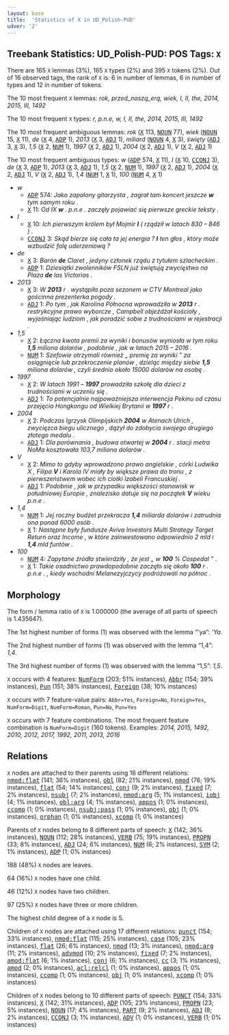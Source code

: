 ```yaml
---
layout: base
title:  'Statistics of X in UD_Polish-PUD'
udver: '2'
---
```


## Treebank Statistics: UD_Polish-PUD: POS Tags: `X`

There are 165 `X` lemmas (3%), 165 `X` types (2%) and 395 `X` tokens (2%).
Out of 16 observed tags, the rank of `X` is: 6 in number of lemmas, 6 in number of types and 12 in number of tokens.

The 10 most frequent `X` lemmas: <em>rok, przed_naszą_erą, wiek, I, II, the, 2014, 2015, III, 1492</em>

The 10 most frequent `X` types:  <em>r, p.n.e, w, I, II, the, 2014, 2015, III, 1492</em>

The 10 most frequent ambiguous lemmas: <em>rok</em> (<tt><a href="pl_pud-pos-X.html">X</a></tt> 113, <tt><a href="pl_pud-pos-NOUN.html">NOUN</a></tt> 77), <em>wiek</em> (<tt><a href="pl_pud-pos-NOUN.html">NOUN</a></tt> 15, <tt><a href="pl_pud-pos-X.html">X</a></tt> 11), <em>de</em> (<tt><a href="pl_pud-pos-X.html">X</a></tt> 4, <tt><a href="pl_pud-pos-ADP.html">ADP</a></tt> 1), <em>2013</em> (<tt><a href="pl_pud-pos-X.html">X</a></tt> 3, <tt><a href="pl_pud-pos-ADJ.html">ADJ</a></tt> 1), <em>miliard</em> (<tt><a href="pl_pud-pos-NOUN.html">NOUN</a></tt> 4, <tt><a href="pl_pud-pos-X.html">X</a></tt> 3), <em>święty</em> (<tt><a href="pl_pud-pos-ADJ.html">ADJ</a></tt> 3, <tt><a href="pl_pud-pos-X.html">X</a></tt> 3), <em>1,5</em> (<tt><a href="pl_pud-pos-X.html">X</a></tt> 2, <tt><a href="pl_pud-pos-NUM.html">NUM</a></tt> 1), <em>1997</em> (<tt><a href="pl_pud-pos-X.html">X</a></tt> 2, <tt><a href="pl_pud-pos-ADJ.html">ADJ</a></tt> 1), <em>2004</em> (<tt><a href="pl_pud-pos-X.html">X</a></tt> 2, <tt><a href="pl_pud-pos-ADJ.html">ADJ</a></tt> 1), <em>V</em> (<tt><a href="pl_pud-pos-X.html">X</a></tt> 2, <tt><a href="pl_pud-pos-ADJ.html">ADJ</a></tt> 1)

The 10 most frequent ambiguous types:  <em>w</em> (<tt><a href="pl_pud-pos-ADP.html">ADP</a></tt> 574, <tt><a href="pl_pud-pos-X.html">X</a></tt> 11), <em>I</em> (<tt><a href="pl_pud-pos-X.html">X</a></tt> 10, <tt><a href="pl_pud-pos-CCONJ.html">CCONJ</a></tt> 3), <em>de</em> (<tt><a href="pl_pud-pos-X.html">X</a></tt> 3, <tt><a href="pl_pud-pos-ADP.html">ADP</a></tt> 1), <em>2013</em> (<tt><a href="pl_pud-pos-X.html">X</a></tt> 3, <tt><a href="pl_pud-pos-ADJ.html">ADJ</a></tt> 1), <em>1,5</em> (<tt><a href="pl_pud-pos-X.html">X</a></tt> 2, <tt><a href="pl_pud-pos-NUM.html">NUM</a></tt> 1), <em>1997</em> (<tt><a href="pl_pud-pos-X.html">X</a></tt> 2, <tt><a href="pl_pud-pos-ADJ.html">ADJ</a></tt> 1), <em>2004</em> (<tt><a href="pl_pud-pos-X.html">X</a></tt> 2, <tt><a href="pl_pud-pos-ADJ.html">ADJ</a></tt> 1), <em>V</em> (<tt><a href="pl_pud-pos-X.html">X</a></tt> 2, <tt><a href="pl_pud-pos-ADJ.html">ADJ</a></tt> 1), <em>1,4</em> (<tt><a href="pl_pud-pos-NUM.html">NUM</a></tt> 1, <tt><a href="pl_pud-pos-X.html">X</a></tt> 1), <em>100</em> (<tt><a href="pl_pud-pos-NUM.html">NUM</a></tt> 4, <tt><a href="pl_pud-pos-X.html">X</a></tt> 1)


* <em>w</em>
  * <tt><a href="pl_pud-pos-ADP.html">ADP</a></tt> 574: <em>Jako zapalony gitarzysta , zagrał tam koncert jeszcze <b>w</b> tym samym roku .</em>
  * <tt><a href="pl_pud-pos-X.html">X</a></tt> 11: <em>Od IX <b>w</b> . p.n.e . zaczęły pojawiać się pierwsze greckie teksty .</em>
* <em>I</em>
  * <tt><a href="pl_pud-pos-X.html">X</a></tt> 10: <em>Ich pierwszym królem był Mojmir <b>I</b> ( rządził w latach 830 – 846 ) .</em>
  * <tt><a href="pl_pud-pos-CCONJ.html">CCONJ</a></tt> 3: <em>Skąd bierze się cała ta jej energia ? <b>I</b> ten głos , który może wzbudzić falę uderzeniową ?</em>
* <em>de</em>
  * <tt><a href="pl_pud-pos-X.html">X</a></tt> 3: <em>Barón <b>de</b> Claret , jedyny członek rządu z tytułem szlacheckim .</em>
  * <tt><a href="pl_pud-pos-ADP.html">ADP</a></tt> 1: <em>Dziesiątki zwolenników FSLN już świętują zwycięstwo na Plaza <b>de</b> las Victorias .</em>
* <em>2013</em>
  * <tt><a href="pl_pud-pos-X.html">X</a></tt> 3: <em>W <b>2013</b> r . wystąpiła poza sezonem w CTV Montreal jako gościnna prezenterka pogody .</em>
  * <tt><a href="pl_pud-pos-ADJ.html">ADJ</a></tt> 1: <em>Po tym , jak Karolina Północna wprowadziła w <b>2013</b> r . restrykcyjne prawo wyborcze , Campbell objeżdżał kościoły , wyjaśniając ludziom , jak poradzić sobie z trudnościami w rejestracji .</em>
* <em>1,5</em>
  * <tt><a href="pl_pud-pos-X.html">X</a></tt> 2: <em>Łączna kwota premii za wyniki i bonusów wyniosła w tym roku <b>1,5</b> miliona dolarów , podobnie , jak w latach 2015 – 2016 .</em>
  * <tt><a href="pl_pud-pos-NUM.html">NUM</a></tt> 1: <em>Szefowie otrzymali również „ premię za wyniki ” za osiągnięcie lub przekroczenie planów , dzieląc między siebie <b>1,5</b> miliona dolarów , czyli średnio około 15000 dolarów na osobę .</em>
* <em>1997</em>
  * <tt><a href="pl_pud-pos-X.html">X</a></tt> 2: <em>W latach 1991 – <b>1997</b> prowadziła szkołę dla dzieci z trudnościami w uczeniu się .</em>
  * <tt><a href="pl_pud-pos-ADJ.html">ADJ</a></tt> 1: <em>To potencjalnie najpoważniejsza interwencja Pekinu od czasu przejęcia Hongkongu od Wielkiej Brytanii w <b>1997</b> r .</em>
* <em>2004</em>
  * <tt><a href="pl_pud-pos-X.html">X</a></tt> 2: <em>Podczas Igrzysk Olimpijskich <b>2004</b> w Atenach Ulrich , zwycięzca biegu ulicznego , dążył do zdobycia swojego drugiego złotego medalu .</em>
  * <tt><a href="pl_pud-pos-ADJ.html">ADJ</a></tt> 1: <em>Dla porównania , budowa otwartej w <b>2004</b> r . stacji metra NoMa kosztowała 103,7 miliona dolarów .</em>
* <em>V</em>
  * <tt><a href="pl_pud-pos-X.html">X</a></tt> 2: <em>Mimo to gdyby wprowadzono prawo angielskie , córki Ludwika X , Filipa <b>V</b> i Karola IV miały by większe prawa do tronu , z pierwszeństwem wobec ich ciotki Izabeli Francuskiej .</em>
  * <tt><a href="pl_pud-pos-ADJ.html">ADJ</a></tt> 1: <em>Podobnie , jak w przypadku większości stanowisk w południowej Europie , znalezisko datuje się na początek <b>V</b> wieku p.n.e .</em>
* <em>1,4</em>
  * <tt><a href="pl_pud-pos-NUM.html">NUM</a></tt> 1: <em>Jej roczny budżet przekracza <b>1,4</b> miliarda dolarów i zatrudnia ona ponad 6000 osób .</em>
  * <tt><a href="pl_pud-pos-X.html">X</a></tt> 1: <em>Następne były fundusze Aviva Investors Multi Strategy Target Return oraz Income , w które zainwestowano odpowiednio 2 mld i <b>1,4</b> mld funtów .</em>
* <em>100</em>
  * <tt><a href="pl_pud-pos-NUM.html">NUM</a></tt> 4: <em>Zapytane źródła stwierdziły , że jest „ w <b>100</b> % Cospedal ” .</em>
  * <tt><a href="pl_pud-pos-X.html">X</a></tt> 1: <em>Takie osadnictwo prawdopodobnie zaczęło się około <b>100</b> r . p.n.e . , kiedy wschodni Melanezyjczycy podróżowali na północ .</em>

## Morphology

The form / lemma ratio of `X` is 1.000000 (the average of all parts of speech is 1.435647).

The 1st highest number of forms (1) was observed with the lemma “'ya”: <em>'Ya</em>.

The 2nd highest number of forms (1) was observed with the lemma “1,4”: <em>1,4</em>.

The 3rd highest number of forms (1) was observed with the lemma “1,5”: <em>1,5</em>.

`X` occurs with 4 features: <tt><a href="pl_pud-feat-NumForm.html">NumForm</a></tt> (203; 51% instances), <tt><a href="pl_pud-feat-Abbr.html">Abbr</a></tt> (154; 39% instances), <tt><a href="pl_pud-feat-Pun.html">Pun</a></tt> (151; 38% instances), <tt><a href="pl_pud-feat-Foreign.html">Foreign</a></tt> (38; 10% instances)

`X` occurs with 7 feature-value pairs: `Abbr=Yes`, `Foreign=No`, `Foreign=Yes`, `NumForm=Digit`, `NumForm=Roman`, `Pun=No`, `Pun=Yes`

`X` occurs with 7 feature combinations.
The most frequent feature combination is `NumForm=Digit` (160 tokens).
Examples: <em>2014, 2015, 1492, 2010, 2012, 2017, 1992, 2011, 2013, 2016</em>


## Relations

`X` nodes are attached to their parents using 16 different relations: <tt><a href="pl_pud-dep-nmod-flat.html">nmod:flat</a></tt> (141; 36% instances), <tt><a href="pl_pud-dep-obl.html">obl</a></tt> (82; 21% instances), <tt><a href="pl_pud-dep-nmod.html">nmod</a></tt> (76; 19% instances), <tt><a href="pl_pud-dep-flat.html">flat</a></tt> (54; 14% instances), <tt><a href="pl_pud-dep-conj.html">conj</a></tt> (9; 2% instances), <tt><a href="pl_pud-dep-fixed.html">fixed</a></tt> (7; 2% instances), <tt><a href="pl_pud-dep-nsubj.html">nsubj</a></tt> (7; 2% instances), <tt><a href="pl_pud-dep-nmod-arg.html">nmod:arg</a></tt> (5; 1% instances), <tt><a href="pl_pud-dep-iobj.html">iobj</a></tt> (4; 1% instances), <tt><a href="pl_pud-dep-obl-arg.html">obl:arg</a></tt> (4; 1% instances), <tt><a href="pl_pud-dep-appos.html">appos</a></tt> (1; 0% instances), <tt><a href="pl_pud-dep-ccomp.html">ccomp</a></tt> (1; 0% instances), <tt><a href="pl_pud-dep-nsubj-pass.html">nsubj:pass</a></tt> (1; 0% instances), <tt><a href="pl_pud-dep-obj.html">obj</a></tt> (1; 0% instances), <tt><a href="pl_pud-dep-orphan.html">orphan</a></tt> (1; 0% instances), <tt><a href="pl_pud-dep-xcomp.html">xcomp</a></tt> (1; 0% instances)

Parents of `X` nodes belong to 8 different parts of speech: <tt><a href="pl_pud-pos-X.html">X</a></tt> (142; 36% instances), <tt><a href="pl_pud-pos-NOUN.html">NOUN</a></tt> (112; 28% instances), <tt><a href="pl_pud-pos-VERB.html">VERB</a></tt> (75; 19% instances), <tt><a href="pl_pud-pos-PROPN.html">PROPN</a></tt> (33; 8% instances), <tt><a href="pl_pud-pos-ADJ.html">ADJ</a></tt> (24; 6% instances), <tt><a href="pl_pud-pos-NUM.html">NUM</a></tt> (6; 2% instances), <tt><a href="pl_pud-pos-SYM.html">SYM</a></tt> (2; 1% instances), <tt><a href="pl_pud-pos-ADP.html">ADP</a></tt> (1; 0% instances)

188 (48%) `X` nodes are leaves.

64 (16%) `X` nodes have one child.

46 (12%) `X` nodes have two children.

97 (25%) `X` nodes have three or more children.

The highest child degree of a `X` node is 5.

Children of `X` nodes are attached using 17 different relations: <tt><a href="pl_pud-dep-punct.html">punct</a></tt> (154; 33% instances), <tt><a href="pl_pud-dep-nmod-flat.html">nmod:flat</a></tt> (115; 25% instances), <tt><a href="pl_pud-dep-case.html">case</a></tt> (105; 23% instances), <tt><a href="pl_pud-dep-flat.html">flat</a></tt> (26; 6% instances), <tt><a href="pl_pud-dep-nmod.html">nmod</a></tt> (13; 3% instances), <tt><a href="pl_pud-dep-nmod-arg.html">nmod:arg</a></tt> (11; 2% instances), <tt><a href="pl_pud-dep-advmod.html">advmod</a></tt> (10; 2% instances), <tt><a href="pl_pud-dep-fixed.html">fixed</a></tt> (7; 2% instances), <tt><a href="pl_pud-dep-amod-flat.html">amod:flat</a></tt> (6; 1% instances), <tt><a href="pl_pud-dep-conj.html">conj</a></tt> (6; 1% instances), <tt><a href="pl_pud-dep-cc.html">cc</a></tt> (3; 1% instances), <tt><a href="pl_pud-dep-amod.html">amod</a></tt> (2; 0% instances), <tt><a href="pl_pud-dep-acl-relcl.html">acl:relcl</a></tt> (1; 0% instances), <tt><a href="pl_pud-dep-appos.html">appos</a></tt> (1; 0% instances), <tt><a href="pl_pud-dep-ccomp.html">ccomp</a></tt> (1; 0% instances), <tt><a href="pl_pud-dep-obj.html">obj</a></tt> (1; 0% instances), <tt><a href="pl_pud-dep-xcomp.html">xcomp</a></tt> (1; 0% instances)

Children of `X` nodes belong to 10 different parts of speech: <tt><a href="pl_pud-pos-PUNCT.html">PUNCT</a></tt> (154; 33% instances), <tt><a href="pl_pud-pos-X.html">X</a></tt> (142; 31% instances), <tt><a href="pl_pud-pos-ADP.html">ADP</a></tt> (105; 23% instances), <tt><a href="pl_pud-pos-PROPN.html">PROPN</a></tt> (23; 5% instances), <tt><a href="pl_pud-pos-NOUN.html">NOUN</a></tt> (17; 4% instances), <tt><a href="pl_pud-pos-PART.html">PART</a></tt> (9; 2% instances), <tt><a href="pl_pud-pos-ADJ.html">ADJ</a></tt> (8; 2% instances), <tt><a href="pl_pud-pos-CCONJ.html">CCONJ</a></tt> (3; 1% instances), <tt><a href="pl_pud-pos-ADV.html">ADV</a></tt> (1; 0% instances), <tt><a href="pl_pud-pos-VERB.html">VERB</a></tt> (1; 0% instances)


